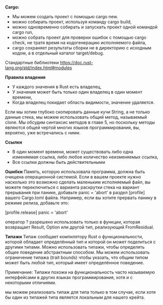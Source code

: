 **Cargo:**
- Мы можем создать проект с помощью cargo new.
- можно собирать проект, используя команду cargo build,
- можно одновременно собирать и запускать проект одной командой cargo run,
- можно собрать проект для проверки ошибок с помощью cargo check, не тратя время на кодогенерацию исполняемого файла,
- cargo сохраняет результаты сборки не в директорию с исходным кодом, а в отдельный каталог target/debug.

Стандартные библиотеки
https://doc.rust-lang.org/std/index.html#modules


**Правила владения**

- У каждого значения в Rust есть владелец,
- У значения может быть только один владелец в один момент времени,
- Когда владелец покидает область видимости, значение удаляется.

Если мы хотим глубоко скопировать данные кучи String, а не только данные стека, мы можем использовать общий метод, называемый clone. Мы обсудим синтаксис методов в главе 5, но поскольку методы являются общей чертой многих языков программирования, вы, вероятно, уже встречались с ними.


**Ссылки**
- В один момент времени, может существовать либо одна изменяемая ссылка, либо любое количество неизменяемых ссылка,
- Все ссылки должны быть действительными



**Ошибки**
Память, которую использовала программа, должна быть очищена операционной системой. Если в вашем проекте нужно насколько это возможно сделать маленьким исполняемый файл, вы можете переключиться с варианта раскрутки стека на вариант прерывания при панике, добавьте panic = 'abort' в раздел [profile] вашего Cargo.toml файла. Например, если вы хотите прервать панику в режиме релиза, добавьте это:


[profile.release]
panic = 'abort'

оператор ? разрешено использовать только в функции, которая возвращает Result, Option или другой тип, реализующий FromResidual.


**Типажи**
Типаж сообщает компилятору Rust о функциональности, которой обладает определённый тип и которой он может поделиться с другими типами. Можно использовать типажи, чтобы определять общее поведение абстрактным способом. Мы можем использовать ограничение типажа (trait bounds) чтобы указать, что общим типом может быть любой тип, который имеет определённое поведение.

Примечание: Типажи похожи на функциональность часто называемую интерфейсами в других языках программирования, хотя и с некоторыми отличиями.

мы можем реализовать типаж для типа только в том случае, если хотя бы один из типажей типа является локальным для нашего крейта. 

